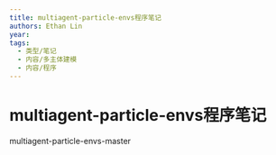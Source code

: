 ```yaml
---
title: multiagent-particle-envs程序笔记
authors: Ethan Lin
year:
tags:
  - 类型/笔记 
  - 内容/多主体建模 
  - 内容/程序 
---
```



# multiagent-particle-envs程序笔记





multiagent-particle-envs-master

